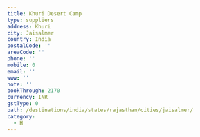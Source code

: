 ```yaml
---
title: Khuri Desert Camp
type: suppliers
address: Khuri
city: Jaisalmer
country: India
postalCode: ''
areaCode: ''
phone: ''
mobile: 0
email: ''
www: ''
note: ''
bookThrough: 2170
currency: INR
gstType: 0
path: /destinations/india/states/rajasthan/cities/jaisalmer/
category:
  - H
---
```


